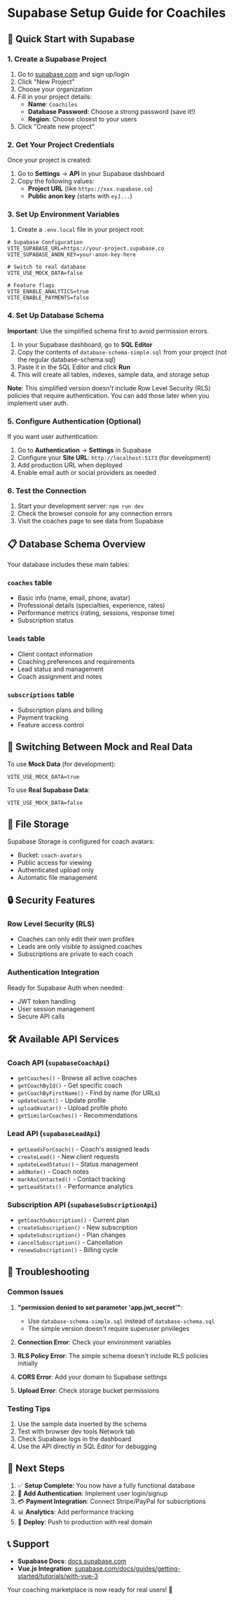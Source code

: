 # Supabase Setup Guide for Coachiles

## 🚀 Quick Start with Supabase

### 1. Create a Supabase Project

1. Go to [supabase.com](https://supabase.com) and sign up/login
2. Click "New Project"
3. Choose your organization
4. Fill in your project details:
   - **Name**: `Coachiles`
   - **Database Password**: Choose a strong password (save it!)
   - **Region**: Choose closest to your users
5. Click "Create new project"

### 2. Get Your Project Credentials

Once your project is created:

1. Go to **Settings** → **API** in your Supabase dashboard
2. Copy the following values:
   - **Project URL** (like `https://xxx.supabase.co`)
   - **Public anon key** (starts with `eyJ...`)

### 3. Set Up Environment Variables

1. Create a `.env.local` file in your project root:

```env
# Supabase Configuration
VITE_SUPABASE_URL=https://your-project.supabase.co
VITE_SUPABASE_ANON_KEY=your-anon-key-here

# Switch to real database
VITE_USE_MOCK_DATA=false

# Feature flags
VITE_ENABLE_ANALYTICS=true
VITE_ENABLE_PAYMENTS=false
```

### 4. Set Up Database Schema

**Important**: Use the simplified schema first to avoid permission errors.

1. In your Supabase dashboard, go to **SQL Editor**
2. Copy the contents of `database-schema-simple.sql` from your project (not the regular database-schema.sql)
3. Paste it in the SQL Editor and click **Run**
4. This will create all tables, indexes, sample data, and storage setup

**Note**: This simplified version doesn't include Row Level Security (RLS) policies that require authentication. You can add those later when you implement user auth.

### 5. Configure Authentication (Optional)

If you want user authentication:

1. Go to **Authentication** → **Settings** in Supabase
2. Configure your **Site URL**: `http://localhost:5173` (for development)
3. Add production URL when deployed
4. Enable email auth or social providers as needed

### 6. Test the Connection

1. Start your development server: `npm run dev`
2. Check the browser console for any connection errors
3. Visit the coaches page to see data from Supabase

## 📋 Database Schema Overview

Your database includes these main tables:

### `coaches` table

- Basic info (name, email, phone, avatar)
- Professional details (specialties, experience, rates)
- Performance metrics (rating, sessions, response time)
- Subscription status

### `leads` table

- Client contact information
- Coaching preferences and requirements
- Lead status and management
- Coach assignment and notes

### `subscriptions` table

- Subscription plans and billing
- Payment tracking
- Feature access control

## 🔄 Switching Between Mock and Real Data

To use **Mock Data** (for development):

```env
VITE_USE_MOCK_DATA=true
```

To use **Real Supabase Data**:

```env
VITE_USE_MOCK_DATA=false
```

## 📁 File Storage

Supabase Storage is configured for coach avatars:

- Bucket: `coach-avatars`
- Public access for viewing
- Authenticated upload only
- Automatic file management

## 🔒 Security Features

### Row Level Security (RLS)

- Coaches can only edit their own profiles
- Leads are only visible to assigned coaches
- Subscriptions are private to each coach

### Authentication Integration

Ready for Supabase Auth when needed:

- JWT token handling
- User session management
- Secure API calls

## 🛠 Available API Services

### Coach API (`supabaseCoachApi`)

- `getCoaches()` - Browse all active coaches
- `getCoachById()` - Get specific coach
- `getCoachByFirstName()` - Find by name (for URLs)
- `updateCoach()` - Update profile
- `uploadAvatar()` - Upload profile photo
- `getSimilarCoaches()` - Recommendations

### Lead API (`supabaseLeadApi`)

- `getLeadsForCoach()` - Coach's assigned leads
- `createLead()` - New client requests
- `updateLeadStatus()` - Status management
- `addNote()` - Coach notes
- `markAsContacted()` - Contact tracking
- `getLeadStats()` - Performance analytics

### Subscription API (`supabaseSubscriptionApi`)

- `getCoachSubscription()` - Current plan
- `createSubscription()` - New subscription
- `updateSubscription()` - Plan changes
- `cancelSubscription()` - Cancellation
- `renewSubscription()` - Billing cycle

## 🚨 Troubleshooting

### Common Issues

1. **"permission denied to set parameter 'app.jwt_secret'"**:
   - Use `database-schema-simple.sql` instead of `database-schema.sql`
   - The simple version doesn't require superuser privileges
2. **Connection Error**: Check your environment variables

3. **RLS Policy Error**: The simple schema doesn't include RLS policies initially

4. **CORS Error**: Add your domain to Supabase settings

5. **Upload Error**: Check storage bucket permissions

### Testing Tips

1. Use the sample data inserted by the schema
2. Test with browser dev tools Network tab
3. Check Supabase logs in the dashboard
4. Use the API directly in SQL Editor for debugging

## 🎯 Next Steps

1. ✅ **Setup Complete**: You now have a fully functional database
2. 🔐 **Add Authentication**: Implement user login/signup
3. 💳 **Payment Integration**: Connect Stripe/PayPal for subscriptions
4. 📊 **Analytics**: Add performance tracking
5. 🚀 **Deploy**: Push to production with real domain

## 📞 Support

- **Supabase Docs**: [docs.supabase.com](https://docs.supabase.com)
- **Vue.js Integration**: [supabase.com/docs/guides/getting-started/tutorials/with-vue-3](https://supabase.com/docs/guides/getting-started/tutorials/with-vue-3)

Your coaching marketplace is now ready for real users! 🎉
